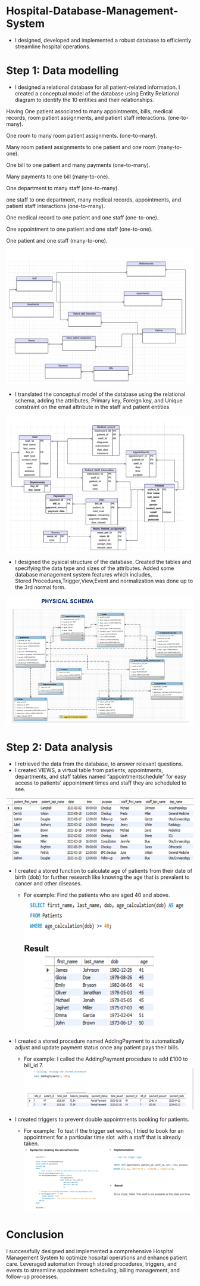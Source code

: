 #  Hospital-Database-Management-System

* I designed, developed and implemented a robust database to efficiently streamline hospital operations.

#  Step 1: Data modelling
* I designed a relational database for all patient-related information. I created a conceptual model of the database using Entity Relational diagram to identify the 10 entities and their relationships. 

Having One patient associated to many appointments, bills, medical records, room patient assignments, and patient staff interactions. (one-to-many).

One room to many room patient assignments. (one-to-many).

Many room patient assignments to one patient and one room (many-to-one).

One bill to one patient and many payments (one-to-many). 

Many payments to one bill (many-to-one).

One department to many staff (one-to-many).

one staff to one department, many medical records, appointments, and patient staff interactions (one-to-many).

One medical record to one patient and one staff (one-to-one).

One appointment to one patient and one staff (one-to-one).

One patient and one staff (many-to-one).



![alt text](<Screenshot 2024-05-31 061134.png>)

* I translated the conceptual model of the database using the relational schema, adding the attributes, Primary key, Foreign key, and Unique constraint on the email attribute in the staff and patient entities

![alt text](<Screenshot 2024-05-31 064441.png>)

* I designed the pysical structure of the database. Created the tables and specifying the data type and sizes of the attributes. Added some database management system features which includes, Stored Procedures,Trigger,View,Event and  normalization was done up to the 3rd normal form. 

![alt text](<Screenshot 2024-05-31 065236.png>)

# Step 2: Data analysis
* I retrieved the data from the database, to answer relevant questions.
* I created VIEWS, a virtual table from patients, appointments, departments, and staff tables named “appointmentschedule” for easy access to patients' appointment times and staff they are scheduled to see.

![alt text](<Screenshot 2024-09-12 045948-1.png>)

* I created a stored function to calculate age of patients from their date of birth (dob) for further research like knowing the age that is prevalent to cancer and other diseases.
   * For example: Find the patients who are aged 40 and above. 
    ![alt text](<Screenshot 2024-09-13 034246-1.png>)
    ![alt text](<Screenshot 2024-09-13 034516.png>)

* I created a stored procedure named AddingPayment to automatically adjust and update payment status once any patient pays their bills.
   * For example: I called the AddingPayment procedure to add £100 to bill_id 7.
    ![alt text](<Screenshot 2024-09-13 035406-1.png>)

* I created triggers to prevent double appointments booking for patients.
   * For example: To test if the trigger set works, I tried to book for an appointment for a particular time slot  with a staff that is already taken.
    ![alt text](<Screenshot 2024-09-13 041357-1.png>)

# Conclusion

I successfully designed and implemented a comprehensive Hospital Management System to optimize hospital operations and enhance patient care. Leveraged automation through stored procedures, triggers, and events to streamline appointment scheduling, billing management, and follow-up processes.
 


